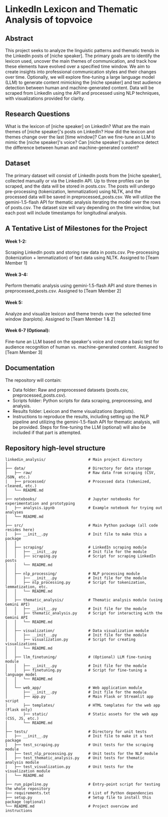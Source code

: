 # LinkedIn Lexicon and Thematic Analysis of topvoice
## Abstract
This project seeks to analyze the linguistic patterns and thematic trends in the LinkedIn posts of [niche speaker]. The primary goals are to identify the lexicon used, uncover the main themes of communication, and track how these elements have evolved over a specified time window. We aim to create insights into professional communication styles and their changes over time. Optionally, we will explore fine-tuning a large language model (LLM) to generate content mimicking the [niche speaker] and test audience detection between human and machine-generated content. Data will be scraped from LinkedIn using the API and processed using NLP techniques, with visualizations provided for clarity.

## Research Questions
What is the lexicon of [niche speaker] on LinkedIn?
What are the main themes of [niche speaker]'s posts on LinkedIn?
How did the lexicon and themes change over the last [time window]?
Can we fine-tune an LLM to mimic the [niche speaker]'s voice?
Can [niche speaker]'s audience detect the difference between human and machine-generated content?

## Dataset
The primary dataset will consist of LinkedIn posts from the [niche speaker], collected manually or via the LinkedIn API. 
Up to three profiles can be scraped, and the data will be stored in posts.csv. 
The posts will undergo pre-processing (tokenization, lemmatization) using NLTK, and the processed data will be saved in preprocessed_posts.csv. 
We will utilize the gemini-1.5-flash API for thematic analysis iterating the model over the rows of posts.csv. 
The dataset size will vary depending on the time window, but each post will include timestamps for longitudinal analysis.

## A Tentative List of Milestones for the Project
#### Week 1-2:
Scraping LinkedIn posts and storing raw data in posts.csv.
Pre-processing (tokenization + lemmatization) of text data using NLTK.
Assigned to [Team Member 1]
#### Week 3-4:
Perform thematic analysis using gemini-1.5-flash API and store themes in preprocessed_posts.csv.
Assigned to [Team Member 2]
#### Week 5:
Analyze and visualize lexicon and theme trends over the selected time window (barplots).
Assigned to [Team Member 1 & 2]
#### Week 6-7 (Optional):
Fine-tune an LLM based on the speaker's voice and create a basic test for audience recognition of human vs. machine-generated content.
Assigned to [Team Member 3]

## Documentation
The repository will contain:
- Data folder: Raw and preprocessed datasets (posts.csv, preprocessed_posts.csv).
- Scripts folder: Python scripts for data scraping, preprocessing, and analysis.
- Results folder: Lexicon and theme visualizations (barplots).
- Instructions to reproduce the results, including setting up the NLP pipeline and utilizing the gemini-1.5-flash API for thematic analysis, will be provided. Steps for fine-tuning the LLM (optional) will also be included if that part is attempted.

## Repository high-level structure
```plaintext
linkedin_analysis/                   # Main project directory
│
├── data/                            # Directory for data storage
│   ├── raw/                         # Raw data from scraping (CSV, JSON, etc.)
│   ├── processed/                   # Processed data (tokenized, cleaned, etc.)
│   └── README.md
│   
├── notebooks/                       # Jupyter notebooks for experimentation and prototyping
│   ├── analysis.ipynb               # Example notebook for trying out analyses
│   └── README.md
│
├── src/                             # Main Python package (all code resides here)
│   ├── __init__.py                  # Init file to make this a package
│   │
│   ├── scraping/                    # LinkedIn scraping module
│   │   ├── __init__.py              # Init file for the module
│   │   ├── scraping.py              # Script for scraping LinkedIn posts
│   │   └── README.md
│   │
│   ├── nlp_processing/              # NLP processing module
│   │   ├── __init__.py              # Init file for the module
│   │   ├── nlp_processing.py        # Script for tokenization, lemmatization, etc.
│   │   └── README.md
│   │
│   ├── thematic_analysis/           # Thematic analysis module (using Gemini API)
│   │   ├── __init__.py              # Init file for the module
│   │   ├── thematic_analysis.py     # Script for interacting with the Gemini API
│   │   └── README.md
│   │
│   ├── visualization/               # Data visualization module
│   │   ├── __init__.py              # Init file for the module
│   │   ├── visualization.py         # Script for creating visualizations
│   │   └── README.md
│   │
│   ├── llm_finetuning/              # (Optional) LLM fine-tuning module
│   │   ├── __init__.py              # Init file for the module
│   │   ├── finetuning.py            # Script for fine-tuning a language model
│   │   └── README.md
│   │
│   └── web_app/                     # Web application module
│       ├── __init__.py              # Init file for the module
│       ├── app.py                   # Main Flask or Streamlit app script
│       ├── templates/               # HTML templates for the web app (Flask only)
│       ├── static/                  # Static assets for the web app (CSS, JS, etc.)
│       └── README.md
│    
├── tests/                           # Directory for unit tests
│   ├── __init__.py                  # Init file to make it a test package
│   ├── test_scraping.py             # Unit tests for the scraping module
│   ├── test_nlp_processing.py       # Unit tests for the NLP module
│   ├── test_thematic_analysis.py    # Unit tests for thematic analysis module
│   ├── test_visualization.py        # Unit tests for the visualization module
│   └── README.md
│
├── run_pipeline.py                  # Entry-point script for testing the whole repository
├── requirements.txt                 # List of Python dependencies
├── setup.py                         # Setup file to install this package (optional)
└── README.md                        # Project overview and instructions
